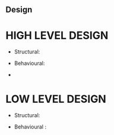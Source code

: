 

## Design

# HIGH LEVEL DESIGN

* Structural:






* Behavioural:
* 



# LOW LEVEL DESIGN



* Structural:






* Behavioural :

